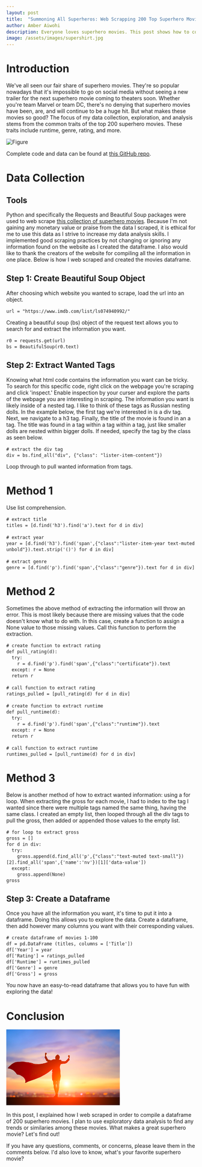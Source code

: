 ```yaml
---
layout: post
title:  "Summoning All Superheros: Web Scrapping 200 Top Superhero Movies"
author: Amber Aiwohi
description: Everyone loves superhero movies. This post shows how to collet data about the top 200 superhero movies of all time by web scrapping. 
image: /assets/images/supershirt.jpg
---
```

# Introduction
We've all seen our fair share of superhero movies. They're so popular nowadays that it's impossible to go on social media without seeing a new trailer for the next superhero movie coming to theaters soon. Whether you're team Marvel or team DC, there's no denying that superhero movies have been, are, and will continue to be a huge hit. But what makes these movies so good? The focus of my data collection, exploration, and analysis stems from the common traits of the top 200 superhero movies. These traits include runtime, genre, rating, and more. 

![Figure](https://github.com/AmberAiwohi/my386blog/raw/main/assets/images/supercomic.jpg)

Complete code and data can be found at [this GitHub repo](https://github.com/AmberAiwohi/superheros).

# Data Collection
## Tools
Python and specifically the Requests and Beautiful Soup packages were used to web scrape [this collection of superhero movies](https://www.imdb.com/list/ls074940992/?sort=list_order,asc&st_dt=&mode=detail&page=1). Because I'm not gaining any monetary value or praise from the data I scraped, it is ethical for me to use this data as I strive to increase my data analysis skills. I implemented good scraping practices by not changing or ignoring any information found on the website as I created the dataframe. I also would like to thank the creators of the website for compiling all the information in one place. Below is how I web scraped and created the movies dataframe. 

## Step 1: Create Beautiful Soup Object
After choosing which website you wanted to scrape, load the url into an object.
```
url = "https://www.imdb.com/list/ls074940992/"
```
Creating a beautiful soup (bs) object of the request text allows you to search for and extract the information you want. 
```
r0 = requests.get(url)
bs = BeautifulSoup(r0.text)
```

## Step 2: Extract Wanted Tags
Knowing what html code contains the information you want can be tricky. To search for this specific code, right click on the webpage you're scraping and click 'inspect.' Enable inspection by your curser and explore the parts of the webpage you are interesting in scraping. The information you want is likely inside of a nested tag. I like to think of these tags as Russian nesting dolls. In the example below, the first tag we're interested in is a div tag. Next, we navigate to a h3 tag. Finally, the title of the movie is found in an a tag. The title was found in a tag within a tag within a tag, just like smaller dolls are nested within bigger dolls. If needed, specify the tag by the class as seen below. 
```
# extract the div tag 
div = bs.find_all("div", {"class": "lister-item-content"})
```
Loop through to pull wanted information from tags. 
# Method 1
Use list comprehension. 
```
# extract title
titles = [d.find('h3').find('a').text for d in div]

# extract year
year = [d.find('h3').find('span',{"class":"lister-item-year text-muted unbold"}).text.strip('()') for d in div]

# extract genre
genre = [d.find('p').find('span',{"class":"genre"}).text for d in div]
```
# Method 2
Sometimes the above method of extracting the information will throw an error. This is most likely because there are missing values that the code doesn't know what to do with. In this case, create a function to assign a None value to those missing values. Call this function to perform the extraction. 
```
# create function to extract rating
def pull_rating(d):
  try:
    r = d.find('p').find('span',{"class":"certificate"}).text
  except: r = None
  return r
  
# call function to extract rating 
ratings_pulled = [pull_rating(d) for d in div]

# create function to extract runtime
def pull_runtime(d):
  try:
    r = d.find('p').find('span',{"class":"runtime"}).text
  except: r = None
  return r
  
# call function to extract runtime
runtimes_pulled = [pull_runtime(d) for d in div]
```
# Method 3
Below is another method of how to extract wanted information: using a for loop. When extracting the gross for each movie, I had to index to the tag I wanted since there were multiple tags named the same thing, having the same class. I created an empty list, then looped through all the div tags to pull the gross, then added or appended those values to the empty list. 
```
# for loop to extract gross
gross = []
for d in div:
  try:
    gross.append(d.find_all('p',{"class":"text-muted text-small"})[2].find_all('span',{'name':'nv'})[1]['data-value'])
  except:
    gross.append(None)
gross
```

## Step 3: Create a Dataframe
Once you have all the information you want, it's time to put it into a dataframe. Doing this allows you to explore the data. Create a dataframe, then add however many columns you want with their corresponding values. 
```
# create dataframe of movies 1-100
df = pd.DataFrame (titles, columns = ['Title'])
df['Year'] = year
df['Rating'] = ratings_pulled
df['Runtime'] = runtimes_pulled
df['Genre'] = genre
df['Gross'] = gross
```
You now have an easy-to-read dataframe that allows you to have fun with exploring the data!

# Conclusion
![Figure](https://github.com/AmberAiwohi/my386blog/raw/main/assets/images/super.jpg)

In this post, I explained how I web scraped in order to compile a dataframe of 200 superhero movies. I plan to use exploratory data analysis to find any trends or similaries among these movies. What makes a great superhero movie? Let's find out! 

If you have any questions, comments, or concerns, please leave them in the comments below. I'd also love to know, what's your favorite superhero movie?
